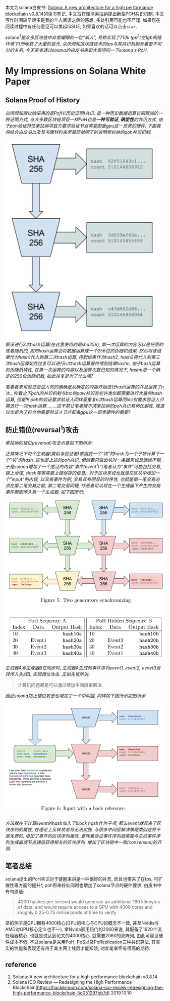 本文为solana白皮书: [Solana: A new architecture for a high performance blockchain v0.8.14](./solana-whitepaper-en.pdf)的读书笔记, 本文旨在理清索拉纳提出新型POH共识机制, 本文写作时间较早很多是我的个人阅读之后的感想, 多处引用可能也不严谨. 如果您在阅读过程中有任何意见可以发起ISSUE, 如果喜欢的话可以点击`star`.

*solana<sup>1</sup>是众多区块链中非常耀眼的一位"新人", 号称实现了710k tps<sup>2</sup>(在1gb网络环境下)而收获了大量的目光. 众所周知区块链技术的tps与其共识机制有着密不可分的关系, 今天笔者透过solana的白皮书来和大家唠叨一下solana's PoH.*

# My Impressions on Solana White Paper 

## Solana Proof of History

*总所周知索拉纳采用的是PofH(历史证明)共识, 是一种历史数据运算长期累加的一种证明方式, 与大多数区块链项目一样PoH也是**一种可验证**, **确定性**的共识方式, 由于poh验证特性索拉纳项目方要求验证节点需要配备gpu这一昂贵的硬件, 下面我将结合白皮书以及其书面材料来尽量简单明了的说明索拉纳的poh共识机制:*

![solana-poh.png](./solana-poh.png)

*假设进行3次hash运算(在这里使用的是sha256), 第一次运算的内容可以是任意的或者随机的, 周知hash运算会将数据运算成一个256位的伪随机结果, 然后将该结果作为hash1代入到第二次hash运算, 得到结果作为hash2, hash2再代入到第三次hash运算如此往复可以进行n次hash运算最终得到结果hashn, 由于hash运算的伪随机特性, 在第一次运算的内容以及运算次数已知的情况下, hashn是一个确定的256位伪随机数, 如此往复是为了什么呢?*

*笔者看来可验证验证人的的确确是从确定的内容开始进行hash运算的并且运算了n次...咋看之下poh的共识机制与btc的pow共识有些许类似都需要进行大量的hash运算, 但是!!! poh的验证要求验证人同样要重复n次hash运算而btc仅要求验证人只需进行一次hash运算........这不禁让笔者摸不清索拉纳的poh共识有何优越性, 难道仅仅是为了符合他需要验证人节点配备gpu这一昂贵硬件的需要?*

## 防止错位(reversal<sup>1</sup>)攻击

*索拉纳的错位(reversal)攻击示意如下图所示:*

*正常情况下每个生成器(类似与验证者)依据前一个"块"的hash为一个子项计算下一个"块"的hash, 这也是上述的poh共识, 但倘若只做出块对一条链来说是远远不够, 于是solana增加了一个宽泛的内容"事件(event<sup>1</sup>)"(笔者认为"事件"可能包括交易, 链上治理, slash等等需要上链保存的信息). 对于区块来说也就是在区块中增加一个"input"的内容, 以交易事件为例, 交易具有明显的时序性, 也就是第一笔交易必须在第二笔交易之前, 第二笔交易同理, 作恶者可以将在一个生成器下产生的交易事件颠倒传入另一个生成器, 如下图所示:*

![solana-reverse-attack](./solana-reverse-attack.png)

*生成器A与生成器B在同步时, 生成器A生成的事件序列event1, event2, evnet3反转传入生成B, 实现错位攻击. 正如先哲所说:*

>计算机问题都是可以通过增加中间层来解决.

*因此solana防止错位攻击也增加了一个中间层, 同样如下图所示如图所示*

![solana防攻击策略](./solana防攻击策略.png)

*方法就在于计算event的hash加入了block hash作为子项, 那么event就具备了区块序列的属性, 在理论上反转攻击将无法实施. 与很多中间层解决策略类似这并不是免费的, 增加了事件的区块序列属性, 意味着验证事件序列就需要与生成事件序列生成器或节点通信获得相关的区块序列, 增加了区块链中一致(consensus)的开销.*

## 笔者总结

solana提出的PoH共识对于链圈来讲是一种很好的补充, 而且也带来了在tps, 可扩展性等方面的提升*, poh带来好处同时也增加了solana节点的硬件要求, 白皮书中有句原话:

>4000 hashes per second would generate an additional 160 kilobytes of data, and would require access to a GPU with 4000 cores and roughly 0.25-0.75 milliseconds of time to verify

举的例子是GPU拥有4000核心(GPU的核心与CPU的概念不一致, 甚至Nvidia与AMD对GPU核心定义也不一), 拿Nvida家用热门的2060来说, 其配备了1920个流处理器核心, 也就是说达到论文的4000核心, 就需要2060的双阵列, 由此可窥见硬件成本不低. 不过solana是采用PoH, PoS以及PoReplication三种共识算法, 其真实的性能和表现还有待于其主网上线后才能知晓, 对此笔者怀有很高的期待.

## reference
1. Solana: A new architecture for a high performance blockchain v0.8.14
2. Solana ICO Review — Redesigning the High Performance Blockchain[https://hackernoon.com/solana-ico-review-redesigning-the-high-performance-blockchain-5e051297bb7d] 2019.10.10